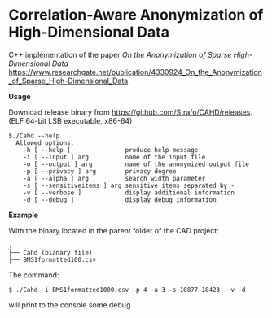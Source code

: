 # Correlation-Aware Anonymization of High-Dimensional Data 

C++ implementation of the paper _On the Anonymization of Sparse High-Dimensional Data_ https://www.researchgate.net/publication/4330924_On_the_Anonymization_of_Sparse_High-Dimensional_Data

**Usage**

Download release binary from https://github.com/Strafo/CAHD/releases. (ELF 64-bit LSB executable, x86-64)

```
$./Cahd --help
  Allowed options:
    -h [ --help ]               produce help message
    -i [ --input ] arg          name of the input file
    -o [ --output ] arg         name of the anonymized output file
    -p [ --privacy ] arg        privacy degree
    -a [ --alpha ] arg          search width parameter
    -s [ --sensitiveitems ] arg sensitive items separated by -
    -v [ --verbose ]            display additional information
    -d [ --debug ]              display debug information

```

**Example**

With the binary located in the parent folder of the CAD project:
```
.
├── Cahd (bianary file)
├── BMS1formatted100.csv
```

The command:

```
$ ./Cahd -i BMS1formatted1000.csv -p 4 -a 3 -s 10877-18423  -v -d

```
will print to the console some debug
